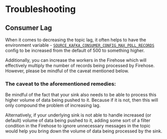# Troubleshooting

## Consumer Lag

When it comes to decreasing the topic lag, it often helps to have the environment variable - [`SOURCE_KAFKA_CONSUMER_CONFIG_MAX_POLL_RECORDS`](../reference/configuration/#source_kafka_consumer_config_max_poll_records) config to be increased from the default of 500 to something higher.

Additionally, you can increase the workers in the Firehose which will effectively multiply the number of records being processed by Firehose. However, please be mindful of the caveat mentioned below.

### The caveat to the aforementioned remedies:

Be mindful of the fact that your sink also needs to be able to process this higher volume of data being pushed to it. Because if it is not, then this will only compound the problem of increasing lag.

Alternatively, if your underlying sink is not able to handle increased \(or default\) volume of data being pushed to it, adding some sort of a filter condition in the Firehose to ignore unnecessary messages in the topic would help you bring down the volume of data being processed by the sink.

